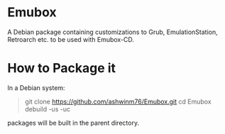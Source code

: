 Emubox
======

A Debian package containing customizations to Grub, EmulationStation, Retroarch etc. to be used with Emubox-CD.


How to Package it
=================

In a Debian system:

>git clone https://github.com/ashwinm76/Emubox.git
>cd Emubox
>debuild -us -uc

packages will be built in the parent directory.
